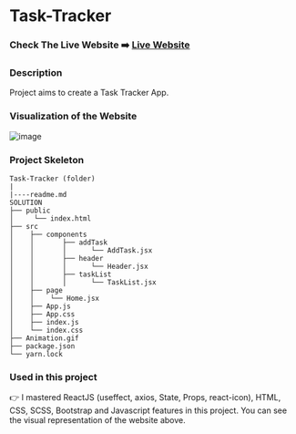 # Task-Tracker

### Check The Live Website ➡️ [Live Website](https://sekunev-task-tracker.netlify.app/)

### Description

Project aims to create a Task Tracker App.

### Visualization of the Website

![image](https://github.com/Sekunev/Task-Tracker/blob/main/Animation.gif)

### Project Skeleton

```
Task-Tracker (folder)
|
|----readme.md
SOLUTION
├── public
│     └── index.html
├── src
│    ├── components
│    │       ├── addTask
│    │       │      └── AddTask.jsx
│    │       ├── header
│    │       │      └── Header.jsx
│    │       ├── taskList
│    │       │      └── TaskList.jsx
│    ├── page
│    │    └── Home.jsx
│    ├── App.js
│    ├── App.css
│    ├── index.js
│    └── index.css
├── Animation.gif
├── package.json
└── yarn.lock
```

### Used in this project

👉 I mastered ReactJS (useffect, axios, State, Props, react-icon), HTML, CSS, SCSS, Bootstrap and Javascript features in this project. You can see the visual representation of the website above.
